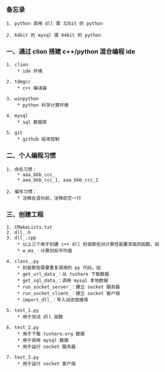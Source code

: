 ### 备忘录

    1. python 调用 dll 需 32bit 的 python

    2. 64bit 的 mysql 需 64bit 的 python

### 一、通过 clion 搭建 c++/python 混合编程 ide

    1. clion
        * ide 环境

    2. tdmgcc
        * c++ 编译器

    3. winpython
        * python 科学计算环境

    4. mysql
        * sql 数据库

    5. git
        * github 版本控制

### 二、个人编程习惯

    1. 命名习惯：
        * aaa_bbb_ccc_
        * aaa_bbb_ccc_1, aaa_bbb_ccc_2

    2. 编写习惯：
        * 注释在语句前，注释前空一行

### 三、创建工程

    1. CMakeLists.txt
    2. dll_.h
    3. dll_.cpp
        * 以上三个用于创建 c++ dll 封装那些对计算性能要求高的函数，如
        * w_ma_：计算加权平均值

    4. class_.py
        * 封装那些需要重复调用的 py 代码，如
        * get_url_data_：从 tushare 下载数据
        * get_sql_data_：调用 mysql 本地数据
        * run_socket_server_：建立 socket 服务器
        * run_socket_client_：建立 socket 客户端
        * import_dll_：导入动态链接库

    5. test_1.py
        * 用于测试 dll 函数

    6. test_2.py
        * 用于下载 tushare.org 数据
        * 用于调用 mysql 数据
        * 用于运行 socket 服务器

    7. test_3.py
        * 用于运行 socket 客户端
